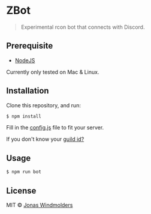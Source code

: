 # ZBot
> Experimental rcon bot that connects with Discord.

## Prerequisite

* [NodeJS](https://nodejs.org/en/)

Currently only tested on Mac & Linux.

## Installation

Clone this repository, and run:
```sh
$ npm install
```

Fill in the [config.js](https://github.com/DevZupa/ZBot-Discord/blob/master/config.js) file to fit your server.

If you don't know your [guild id?](https://support.discordapp.com/hc/en-us/articles/206346498-Where-can-I-find-my-User-Server-Message-ID-)

## Usage

```js
$ npm run bot
```
## License

MIT © [Jonas Windmolders](https://github.com/Windmolders)
